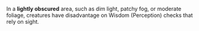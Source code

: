 In a **lightly obscured** area, such as dim light, patchy fog, or moderate foliage, creatures have disadvantage on Wisdom (Perception) checks that rely on sight.